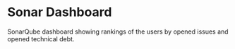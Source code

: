 # Sonar Dashboard

SonarQube dashboard showing rankings of the users by opened issues and opened technical debt.
